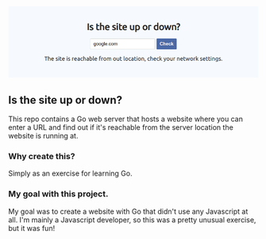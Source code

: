 ![Image of the up/down checker website](https://github.com/awulkan/go-up-down-website/blob/master/updown-checker.png)

## Is the site up or down?
This repo contains a Go web server that hosts a website where you can enter a URL and find out if it's reachable from the server location the website is running at.

### Why create this?
Simply as an exercise for learning Go.

### My goal with this project.
My goal was to create a website with Go that didn't use any Javascript at all. I'm mainly a Javascript developer, so this was a pretty unusual exercise, but it was fun!
